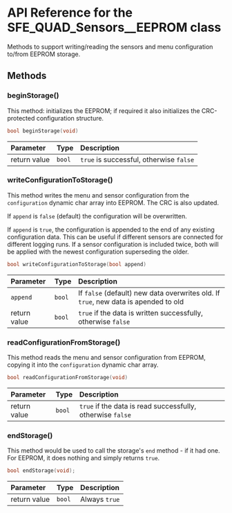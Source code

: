 # API Reference for the SFE_QUAD_Sensors__EEPROM class

Methods to support writing/reading the sensors and menu configuration to/from EEPROM storage.

## Methods

### beginStorage()

This method: initializes the EEPROM; if required it also initializes the CRC-protected configuration structure.

```c++
bool beginStorage(void)
```

| Parameter | Type | Description |
| :-------- | :--- | :---------- |
| return value | `bool` | ```true``` is successful, otherwise ```false``` |

### writeConfigurationToStorage()

This method writes the menu and sensor configuration from the ```configuration``` dynamic char array into EEPROM. The CRC is also updated.

If ```append``` is ```false``` (default) the configuration will be overwritten.

If ```append``` is ```true```, the configuration is appended to the end of any existing configuration data.
This can be useful if different sensors are connected for different logging runs. If a sensor configuration is included twice, both will be applied
with the newest configuration superseding the older.

```c++
bool writeConfigurationToStorage(bool append)
```

| Parameter | Type | Description |
| :-------- | :--- | :---------- |
| `append` | `bool` | If ```false``` (default) new data overwrites old. If ```true```, new data is apended to old  |
| return value | `bool` | ```true``` if the data is written successfully, otherwise ```false``` |

### readConfigurationFromStorage()

This method reads the menu and sensor configuration from EEPROM, copying it into the ```configuration``` dynamic char array.

```c++
bool readConfigurationFromStorage(void)
```

| Parameter | Type | Description |
| :-------- | :--- | :---------- |
| return value | `bool` | ```true``` if the data is read successfully, otherwise ```false``` |

### endStorage()

This method would be used to call the storage's ```end``` method - if it had one. For EEPROM, it does nothing and simply returns ```true```.

``` c++
bool endStorage(void);
```

| Parameter | Type | Description |
| :-------- | :--- | :---------- |
| return value | `bool` | Always ```true``` |
